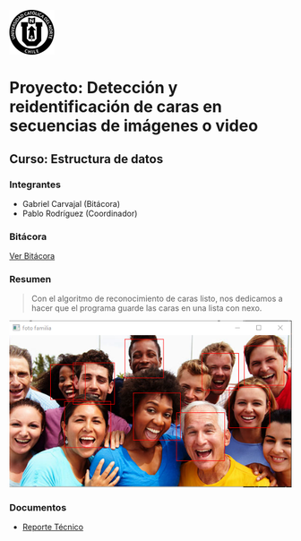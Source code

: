 ![UCN](docs/images/60x60-ucn-negro.png)

# Proyecto: Detección y reidentificación de caras en secuencias de imágenes o video
## Curso: Estructura de datos

### Integrantes

* Gabriel Carvajal (Bitácora)
* Pablo Rodríguez (Coordinador)

### Bitácora

[Ver Bitácora](docs/BITACORA.md)

### Resumen

>Con el algoritmo de reconocimiento de caras listo, nos dedicamos a hacer que el programa guarde las caras en una lista con nexo.

![UCN](docs/images/ResultadoH1.png)

### Documentos

* [Reporte Técnico](docs/README.md)
